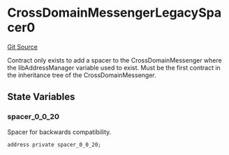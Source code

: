 # CrossDomainMessengerLegacySpacer0
[Git Source](https://github.com/ethereum-optimism/optimism/blob/f7b73857601914eeea6fc4c1ba46ae99ca744d97/contracts/universal/CrossDomainMessenger.sol)

Contract only exists to add a spacer to the CrossDomainMessenger where the
libAddressManager variable used to exist. Must be the first contract in the inheritance
tree of the CrossDomainMessenger.


## State Variables
### spacer_0_0_20
Spacer for backwards compatibility.


```solidity
address private spacer_0_0_20;
```


